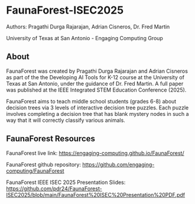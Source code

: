# FaunaForest-ISEC2025
Authors: Pragathi Durga Rajarajan, Adrian Cisneros, Dr. Fred Martin

University of Texas at San Antonio - Engaging Computing Group

## About
FaunaForest was created by Pragathi Durga Rajarajan and Adrian Cisneros as part of the the Developing AI Tools for K-12 course at the University of Texas at San Antonio, under the guidance of Dr. Fred Martin. A full paper was published at the IEEE Integrated STEM Education Conference (2025).

FaunaForest aims to teach middle school students (grades 6-8) about decision trees via 3 levels of interactive decision tree puzzles. Each puzzle involves completing a decision tree that has blank mystery nodes in such a way that it will correctly classify various animals.

## FaunaForest Resources 
FaunaForest live link: https://engaging-computing.github.io/FaunaForest/

FaunaForest github repository: https://github.com/engaging-computing/FaunaForest

FaunaForest IEEE ISEC 2025 Presentation Slides: https://github.com/pdr24/FaunaForest-ISEC2025/blob/main/FaunaForest%20ISEC%20Presentation%20PDF.pdf
